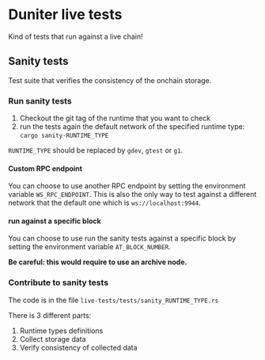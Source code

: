 # Duniter live tests

Kind of tests that run against a live chain!

## Sanity tests

Test suite that verifies the consistency of the onchain storage.

### Run sanity tests

1. Checkout the git tag of the runtime that you want to check
2. run the tests again the default network of the specified runtime type: `cargo sanity-RUNTIME_TYPE`

`RUNTIME_TYPE` should be replaced by `gdev`, `gtest` or `g1`.

#### Custom RPC endpoint

You can choose to use another RPC endpoint by setting the environment variable `WS_RPC_ENDPOINT`.
This is also the only way to test against a different network that the default one which is `ws://localhost:9944`.

#### run against a specific block

You can choose to use run the sanity tests against a specific block by setting the environment
variable `AT_BLOCK_NUMBER`.

**Be careful: this would require to use an archive node.**

### Contribute to sanity tests

The code is in the file `live-tests/tests/sanity_RUNTIME_TYPE.rs`

There is 3 different parts:

1. Runtime types definitions
2. Collect storage data
3. Verify consistency of collected data
